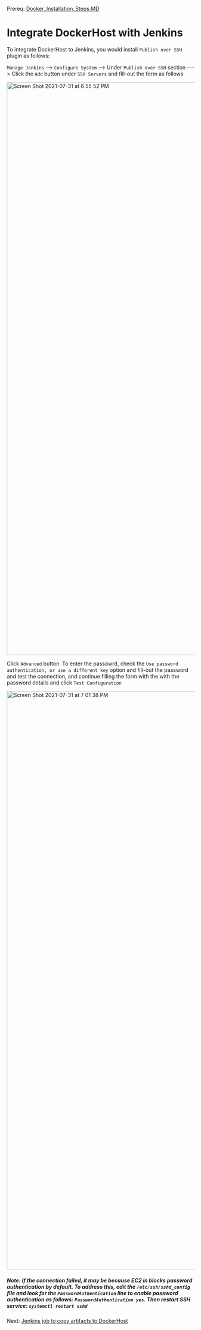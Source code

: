 Prereq: [Docker_Installation_Steps.MD](https://github.com/olajio/Simple-DevOps-Project/blob/master/Docker/Docker_Installation_Steps.MD)

# Integrate DockerHost with Jenkins

To integrate DockerHost to Jenkins, you would install `Publish over SSH` plugin as follows:


`Manage Jenkins` --> `Configure System` --> Under `Publish over SSH` section ---> Click the `Add` button under `SSH Servers` and fill-out the form as follows

<img width="1531" alt="Screen Shot 2021-07-31 at 6 55 52 PM" src="https://user-images.githubusercontent.com/34173234/127754982-05aae2d6-892c-499d-926b-9ecf6e182eb0.png">

Click `Advanced` button. To enter the passowrd, check the `Use password authentication, or use a different key` option and fill-out the password and test the connection, and continue filling the form with the with the password details and click `Test Configuration`

<img width="1546" alt="Screen Shot 2021-07-31 at 7 01 38 PM" src="https://user-images.githubusercontent.com/34173234/127755062-46a6f468-b826-425b-afcd-ea3d228f08e7.png">


##### Note: If the connection failed, it may be because EC2 in blocks password authentication by default. To address this, edit the `/etc/ssh/sshd_config` file and look for the `PasswordAuthentication` line to enable password authentication as follows: `PasswordAuthentication yes`. Then restart SSH service: `systemctl restart sshd`



Next: [Jenkins job to copy artifacts to DockerHost](https://github.com/olajio/Simple-DevOps-Project/blob/master/Docker/Jenkins%20job%20to%20copy%20artifacts%20to%20DockerHost.MD)
